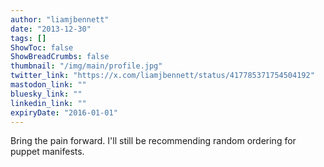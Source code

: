 ```yaml
---
author: "liamjbennett"
date: "2013-12-30"
tags: []
ShowToc: false
ShowBreadCrumbs: false
thumbnail: "/img/main/profile.jpg"
twitter_link: "https://x.com/liamjbennett/status/417785371754504192"
mastodon_link: ""
bluesky_link: ""
linkedin_link: ""
expiryDate: "2016-01-01"
---
```


Bring the pain forward. I'll still be recommending random ordering for puppet manifests.

